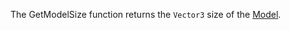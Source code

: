 The GetModelSize function returns the `Vector3` size of the [Model](https://developer.roblox.com/en-us/api-reference/class/Model).